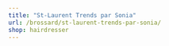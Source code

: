 ```yaml
---
title: "St-Laurent Trends par Sonia"
url: /brossard/st-laurent-trends-par-sonia/
shop: hairdresser
---
```

